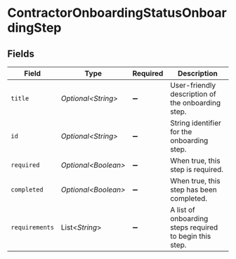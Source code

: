 # ContractorOnboardingStatusOnboardingStep


## Fields

| Field                                                   | Type                                                    | Required                                                | Description                                             |
| ------------------------------------------------------- | ------------------------------------------------------- | ------------------------------------------------------- | ------------------------------------------------------- |
| `title`                                                 | *Optional\<String>*                                     | :heavy_minus_sign:                                      | User-friendly description of the onboarding step.       |
| `id`                                                    | *Optional\<String>*                                     | :heavy_minus_sign:                                      | String identifier for the onboarding step.              |
| `required`                                              | *Optional\<Boolean>*                                    | :heavy_minus_sign:                                      | When true, this step is required.                       |
| `completed`                                             | *Optional\<Boolean>*                                    | :heavy_minus_sign:                                      | When true, this step has been completed.                |
| `requirements`                                          | List\<*String*>                                         | :heavy_minus_sign:                                      | A list of onboarding steps required to begin this step. |